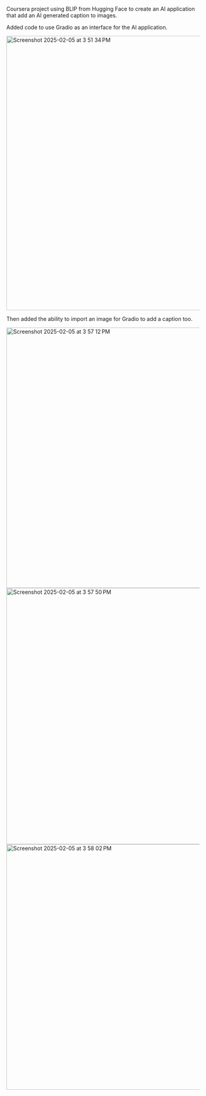 Coursera project using BLIP from Hugging Face to create an AI application that add an AI generated caption to images. 

Added code to use Gradio as an interface for the AI application. 

<img width="714" alt="Screenshot 2025-02-05 at 3 51 34 PM" src="https://github.com/user-attachments/assets/a8122eaf-36db-4a02-b03a-8a7886855331" />

Then added the ability to import an image for Gradio to add a caption too. 

<img width="678" alt="Screenshot 2025-02-05 at 3 57 12 PM" src="https://github.com/user-attachments/assets/d82226ed-2462-4d45-9740-76378ff755ab" />

<img width="667" alt="Screenshot 2025-02-05 at 3 57 50 PM" src="https://github.com/user-attachments/assets/a6ea0514-6d0d-44e8-aef9-0ee726f937f9" />

<img width="639" alt="Screenshot 2025-02-05 at 3 58 02 PM" src="https://github.com/user-attachments/assets/28ff52de-9425-4cbc-b834-4ad9ee4673f8" />
